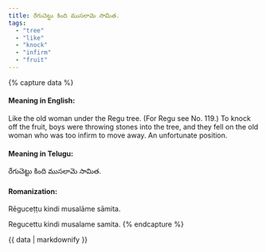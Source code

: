 ```yaml
---
title: రేగుచెట్టు కింది ముసలామె సామిత.
tags:
  - "tree"
  - "like"
  - "knock"
  - "infirm"
  - "fruit"
---
```


{% capture data %}
#### Meaning in English:
Like the old woman under the Regu tree.
(For Regu see No. 119.)
To knock off the fruit, boys were throwing stones into the tree, and they fell on the old woman who was too infirm to move away.
An unfortunate position.

#### Meaning in Telugu:
రేగుచెట్టు కింది ముసలామె సామిత.

#### Romanization:
Rēguceṭṭu kindi musalāme sāmita.

Regucettu kindi musalame samita.
{% endcapture %}

{{ data | markdownify }}

